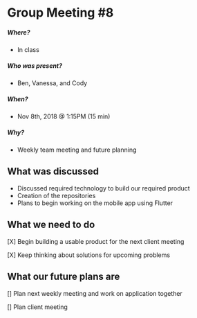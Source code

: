 # Group Meeting #8
##### Where?
* In class
##### Who was present?
* Ben, Vanessa, and Cody
##### When?
* Nov 8th, 2018 @ 1:15PM (15 min)
##### Why?
* Weekly team meeting and future planning

## What was discussed
* Discussed required technology to build our required product
* Creation of the repositories
* Plans to begin working on the mobile app using Flutter

## What we need to do
[X] Begin building a usable product for the next client meeting

[X] Keep thinking about solutions for upcoming problems

## What our future plans are
[] Plan next weekly meeting and work on application together 

[] Plan client meeting
